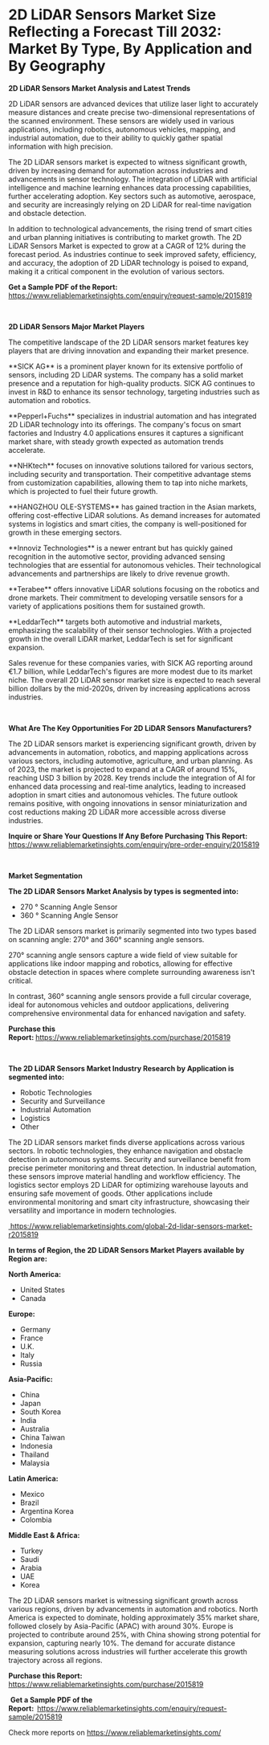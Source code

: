 <p><h1>2D LiDAR Sensors Market Size Reflecting a Forecast Till 2032: Market By Type, By Application and By Geography</h1></p><p><strong>2D LiDAR Sensors Market Analysis and Latest Trends</strong></p>
<p><p>2D LiDAR sensors are advanced devices that utilize laser light to accurately measure distances and create precise two-dimensional representations of the scanned environment. These sensors are widely used in various applications, including robotics, autonomous vehicles, mapping, and industrial automation, due to their ability to quickly gather spatial information with high precision. </p><p>The 2D LiDAR sensors market is expected to witness significant growth, driven by increasing demand for automation across industries and advancements in sensor technology. The integration of LiDAR with artificial intelligence and machine learning enhances data processing capabilities, further accelerating adoption. Key sectors such as automotive, aerospace, and security are increasingly relying on 2D LiDAR for real-time navigation and obstacle detection.</p><p>In addition to technological advancements, the rising trend of smart cities and urban planning initiatives is contributing to market growth. The 2D LiDAR Sensors Market is expected to grow at a CAGR of 12% during the forecast period. As industries continue to seek improved safety, efficiency, and accuracy, the adoption of 2D LiDAR technology is poised to expand, making it a critical component in the evolution of various sectors.</p></p>
<p><strong>Get a Sample PDF of the Report:&nbsp;</strong> <a href="https://www.reliablemarketinsights.com/enquiry/request-sample/2015819?utm_campaign=3214&utm_medium=2&utm_source=Github&utm_content=ia&utm_term=06042025&utm_id=2d-lidar-sensors">https://www.reliablemarketinsights.com/enquiry/request-sample/2015819</a></p>
<p>&nbsp;</p>
<p><strong>2D LiDAR Sensors Major Market Players</strong></p>
<p><p>The competitive landscape of the 2D LiDAR sensors market features key players that are driving innovation and expanding their market presence. </p><p>**SICK AG** is a prominent player known for its extensive portfolio of sensors, including 2D LiDAR systems. The company has a solid market presence and a reputation for high-quality products. SICK AG continues to invest in R&D to enhance its sensor technology, targeting industries such as automation and robotics.</p><p>**Pepperl+Fuchs** specializes in industrial automation and has integrated 2D LiDAR technology into its offerings. The company's focus on smart factories and Industry 4.0 applications ensures it captures a significant market share, with steady growth expected as automation trends accelerate.</p><p>**NHKtech** focuses on innovative solutions tailored for various sectors, including security and transportation. Their competitive advantage stems from customization capabilities, allowing them to tap into niche markets, which is projected to fuel their future growth.</p><p>**HANGZHOU OLE-SYSTEMS** has gained traction in the Asian markets, offering cost-effective LiDAR solutions. As demand increases for automated systems in logistics and smart cities, the company is well-positioned for growth in these emerging sectors.</p><p>**Innoviz Technologies** is a newer entrant but has quickly gained recognition in the automotive sector, providing advanced sensing technologies that are essential for autonomous vehicles. Their technological advancements and partnerships are likely to drive revenue growth.</p><p>**Terabee** offers innovative LiDAR solutions focusing on the robotics and drone markets. Their commitment to developing versatile sensors for a variety of applications positions them for sustained growth.</p><p>**LeddarTech** targets both automotive and industrial markets, emphasizing the scalability of their sensor technologies. With a projected growth in the overall LiDAR market, LeddarTech is set for significant expansion.</p><p>Sales revenue for these companies varies, with SICK AG reporting around €1.7 billion, while LeddarTech's figures are more modest due to its market niche. The overall 2D LiDAR sensor market size is expected to reach several billion dollars by the mid-2020s, driven by increasing applications across industries.</p></p>
<p>&nbsp;</p>
<p><strong>What Are The Key Opportunities For 2D LiDAR Sensors Manufacturers?</strong></p>
<p><p>The 2D LiDAR sensors market is experiencing significant growth, driven by advancements in automation, robotics, and mapping applications across various sectors, including automotive, agriculture, and urban planning. As of 2023, the market is projected to expand at a CAGR of around 15%, reaching USD 3 billion by 2028. Key trends include the integration of AI for enhanced data processing and real-time analytics, leading to increased adoption in smart cities and autonomous vehicles. The future outlook remains positive, with ongoing innovations in sensor miniaturization and cost reductions making 2D LiDAR more accessible across diverse industries.</p></p>
<p><strong>Inquire or Share Your Questions If Any Before Purchasing This Report:</strong> <a href="https://www.reliablemarketinsights.com/enquiry/pre-order-enquiry/2015819?utm_campaign=3214&utm_medium=2&utm_source=Github&utm_content=ia&utm_term=06042025&utm_id=2d-lidar-sensors">https://www.reliablemarketinsights.com/enquiry/pre-order-enquiry/2015819</a></p>
<p>&nbsp;</p>
<p><strong>Market Segmentation</strong></p>
<p><strong>The 2D LiDAR Sensors Market Analysis by types is segmented into:</strong></p>
<p><ul><li>270 ° Scanning Angle Sensor</li><li>360 ° Scanning Angle Sensor</li></ul></p>
<p><p>The 2D LiDAR sensors market is primarily segmented into two types based on scanning angle: 270° and 360° scanning angle sensors. </p><p>270° scanning angle sensors capture a wide field of view suitable for applications like indoor mapping and robotics, allowing for effective obstacle detection in spaces where complete surrounding awareness isn't critical. </p><p>In contrast, 360° scanning angle sensors provide a full circular coverage, ideal for autonomous vehicles and outdoor applications, delivering comprehensive environmental data for enhanced navigation and safety.</p></p>
<p><strong>Purchase this Report:&nbsp;</strong><a href="https://www.reliablemarketinsights.com/purchase/2015819?utm_campaign=3214&utm_medium=2&utm_source=Github&utm_content=ia&utm_term=06042025&utm_id=2d-lidar-sensors">https://www.reliablemarketinsights.com/purchase/2015819</a></p>
<p>&nbsp;</p>
<p><strong>The 2D LiDAR Sensors Market Industry Research by Application is segmented into:</strong></p>
<p><ul><li>Robotic Technologies</li><li>Security and Surveillance</li><li>Industrial Automation</li><li>Logistics</li><li>Other</li></ul></p>
<p><p>The 2D LiDAR sensors market finds diverse applications across various sectors. In robotic technologies, they enhance navigation and obstacle detection in autonomous systems. Security and surveillance benefit from precise perimeter monitoring and threat detection. In industrial automation, these sensors improve material handling and workflow efficiency. The logistics sector employs 2D LiDAR for optimizing warehouse layouts and ensuring safe movement of goods. Other applications include environmental monitoring and smart city infrastructure, showcasing their versatility and importance in modern technologies.</p></p>
<p><a href="https://www.reliablemarketinsights.com/global-2d-lidar-sensors-market-r2015819?utm_campaign=3214&utm_medium=2&utm_source=Github&utm_content=ia&utm_term=06042025&utm_id=2d-lidar-sensors">&nbsp;https://www.reliablemarketinsights.com/global-2d-lidar-sensors-market-r2015819</a></p>
<p><strong>In terms of Region, the 2D LiDAR Sensors Market Players available by Region are:</strong></p>
<p>
    <p> <strong> North America: </strong>
        <ul>
            <li>United States</li>
            <li>Canada</li>
        </ul>
        </p> 
    <p> <strong> Europe: </strong>
        <ul>
            <li>Germany</li>
            <li>France</li>
            <li>U.K.</li>
            <li>Italy</li>
            <li>Russia</li>
        </ul>
        </p> 
    <p> <strong> Asia-Pacific: </strong>
        <ul>
            <li>China</li>
            <li>Japan</li>
            <li>South Korea</li>
            <li>India</li>
            <li>Australia</li>
            <li>China Taiwan</li>
            <li>Indonesia</li>
            <li>Thailand</li>
            <li>Malaysia</li>
        </ul>
        </p> 
    <p> <strong> Latin America: </strong>
        <ul>
            <li>Mexico</li>
            <li>Brazil</li>
            <li>Argentina Korea</li>
            <li>Colombia</li>
        </ul>
        </p> 
    <p> <strong> Middle East & Africa: </strong>
        <ul>
            <li>Turkey</li>
            <li>Saudi</li>
            <li>Arabia</li>
            <li>UAE</li>
            <li>Korea</li>
        </ul>
    </p>
    </p>
<p><p>The 2D LiDAR sensors market is witnessing significant growth across various regions, driven by advancements in automation and robotics. North America is expected to dominate, holding approximately 35% market share, followed closely by Asia-Pacific (APAC) with around 30%. Europe is projected to contribute around 25%, with China showing strong potential for expansion, capturing nearly 10%. The demand for accurate distance measuring solutions across industries will further accelerate this growth trajectory across all regions.</p></p>
<p><strong>Purchase this Report: </strong><a href="https://www.reliablemarketinsights.com/purchase/2015819?utm_campaign=3214&utm_medium=2&utm_source=Github&utm_content=ia&utm_term=06042025&utm_id=2d-lidar-sensors">https://www.reliablemarketinsights.com/purchase/2015819</a></p>
<p>&nbsp;<strong>Get a Sample PDF of the Report:&nbsp;&nbsp;</strong><a href="https://www.reliablemarketinsights.com/enquiry/request-sample/2015819?utm_campaign=3214&utm_medium=2&utm_source=Github&utm_content=ia&utm_term=06042025&utm_id=2d-lidar-sensors">https://www.reliablemarketinsights.com/enquiry/request-sample/2015819</a></p>
<p><strong></strong></p>
<p>Check more reports on <a href="https://www.reliablemarketinsights.com/?utm_campaign=3214&utm_medium=2&utm_source=Github&utm_content=ia&utm_term=06042025&utm_id=2d-lidar-sensors">https://www.reliablemarketinsights.com/</a></p>